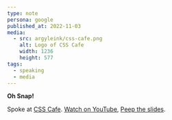 ```yaml
---
type: note
persona: google
published_at: 2022-11-03
media:
  - src: argyleink/css-cafe.png
    alt: Logo of CSS Cafe
    width: 1236
    height: 577
tags: 
  - speaking
  - media
---
```


**Oh Snap!**

Spoke at [CSS Cafe](https://www.css.cafe/). 
[Watch on YouTube](https://www.youtube.com/watch?v=7ipkxhmlQUQ), 
[Peep the slides](https://oh-snap.netlify.app/).
